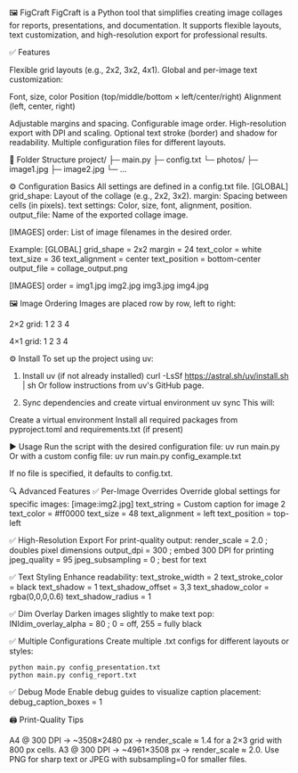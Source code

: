 🖼️ FigCraft
FigCraft is a Python tool that simplifies creating image collages for reports, presentations, and documentation.
It supports flexible layouts, text customization, and high-resolution export for professional results.

✅ Features

Flexible grid layouts (e.g., 2x2, 3x2, 4x1).
Global and per-image text customization:

Font, size, color
Position (top/middle/bottom × left/center/right)
Alignment (left, center, right)

Adjustable margins and spacing.
Configurable image order.
High-resolution export with DPI and scaling.
Optional text stroke (border) and shadow for readability.
Multiple configuration files for different layouts.


📂 Folder Structure
project/
├─ main.py
├─ config.txt
└─ photos/
   ├─ image1.jpg
   ├─ image2.jpg
   └─ ...


⚙️ Configuration Basics
All settings are defined in a config.txt file.
[GLOBAL]
grid_shape: Layout of the collage (e.g., 2x2, 3x2).
margin: Spacing between cells (in pixels).
text settings: Color, size, font, alignment, position.
output_file: Name of the exported collage image.

[IMAGES]
order: List of image filenames in the desired order.

Example:
[GLOBAL]
grid_shape = 2x2
margin = 24
text_color = white
text_size = 36
text_alignment = center
text_position = bottom-center
output_file = collage_output.png

[IMAGES]
order = 
	img1.jpg
	img2.jpg
	img3.jpg
	img4.jpg

🖼️ Image Ordering
Images are placed row by row, left to right:

2×2 grid:
1  2
3  4

4×1 grid:
1
2
3
4

⚙️ Install
To set up the project using uv:
1. Install uv (if not already installed)
	curl -LsSf https://astral.sh/uv/install.sh | sh
Or follow instructions from uv's GitHub page.

2. Sync dependencies and create virtual environment
	uv sync
This will:

Create a virtual environment
Install all required packages from pyproject.toml and requirements.txt (if present)

▶️ Usage
Run the script with the desired configuration file:
	uv run main.py
Or with a custom config file:
	uv run main.py config_example.txt

If no file is specified, it defaults to config.txt.

🔍 Advanced Features
✅ Per-Image Overrides
Override global settings for specific images:
[image:img2.jpg]
text_string = Custom caption for image 2
text_color = #ff0000
text_size = 48
text_alignment = left
text_position = top-left

✅ High-Resolution Export
For print-quality output:
render_scale = 2.0      ; doubles pixel dimensions
output_dpi = 300        ; embed 300 DPI for printing
jpeg_quality = 95
jpeg_subsampling = 0    ; best for text

✅ Text Styling
Enhance readability:
text_stroke_width = 2
text_stroke_color = black
text_shadow = 1
text_shadow_offset = 3,3
text_shadow_color = rgba(0,0,0,0.6)
text_shadow_radius = 1

✅ Dim Overlay
Darken images slightly to make text pop:
INIdim_overlay_alpha = 80   ; 0 = off, 255 = fully black

✅ Multiple Configurations
Create multiple .txt configs for different layouts or styles:

	python main.py config_presentation.txt
	python main.py config_report.txt

✅ Debug Mode
Enable debug guides to visualize caption placement:
	debug_caption_boxes = 1

🖨️ Print-Quality Tips

A4 @ 300 DPI → ~3508×2480 px → render_scale ≈ 1.4 for a 2×3 grid with 800 px cells.
A3 @ 300 DPI → ~4961×3508 px → render_scale ≈ 2.0.
Use PNG for sharp text or JPEG with subsampling=0 for smaller files.